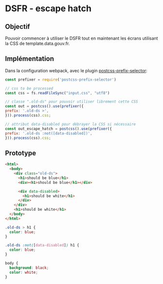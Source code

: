 # DSFR - escape hatch

## Objectif

Pouvoir commencer à utiliser le DSFR tout en maintenant les écrans
utilisant la CSS de template.data.gouv.fr.

## Implémentation

Dans la configuration webpack, avec le plugin [postcss-prefix-selector]:

```javascript
const prefixer = require('postcss-prefix-selector')

// css to be processed
const css = fs.readFileSync("input.css", "utf8")

// classe ".old-ds" pour pouvoir utiliser librement cette CSS
const out = postcss().use(prefixer({
prefix: '.old-ds >',
})).process(css).css;

// attribut data-disabled pour débrayer la CSS si nécessaire
const out_escape_hatch = postcss().use(prefixer({
prefix: '.old-ds :not([data-disabled])',
})).process(css).css;
```

## Prototype

```html
<html>
  <body>
    <div class="old-ds">
      <h1>should be blue</h1>
      <div><h1>should be blue</h1></div>

      <div data-disabled>
        <h1>should be white</h1>
      </div>
    </div>
    <h1>should be white</h1>
  </body>
</html>
```

```css
.old-ds > h1 {
  color: blue;
}

.old-ds :not([data-disabled]) h1 {
  color: blue;
}

body {
  background: black;
  color: white;
}
```

[postcss-prefix-selector]: https://www.npmjs.com/package/postcss-prefix-selector
